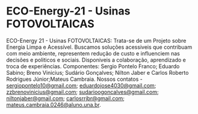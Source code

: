 # ECO-Energy-21 - Usinas FOTOVOLTAICAS
ECO-Energy 21 - Usinas FOTOVOLTAICAS: Trata-se de um Projeto sobre Energia Limpa e Acessível. 
Buscamos soluções acessiveis que contribuam com meio ambiente, representem redução de custo e influenciem nas decisões e politicos e sociais.
Disponiveis a colaboração, aprendizado e troca de experiências.
Componentes: Sergio Pontelo Franco; Eduardo Sabino; Breno Vinicius; Sudário Gonçalves; Nilton Jaber e Carlos Roberto Rodrigues Júnior;Mateus Cambraia.
Nossos contatos - sergiopontelo10@gmail.com; eduardojose4030@gmail.com; zzbrenovinicius@gmail.com; sudarioogoncalves@gmail.com; niltonjaber@gmail.com; carlosrrjbr@gmail.com; mateus.cambraia.0246@aluno.una.br.
